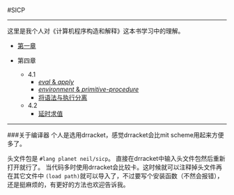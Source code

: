 #SICP 
***

这里是我个人对《计算机程序构造和解释》这本书学习中的理解。   

* [第一章](https://github.com/flicsmay/blog/blob/master/SICP/chapter1/chapter%201.md)

* 第四章 
	* 4.1
		* [*eval* & *apply*](https://github.com/flicsmay/blog/blob/master/SICP/chapter4/eval-apply.md)
		* [*environment* & *primitive-procedure*](https://github.com/flicsmay/blog/blob/master/SICP/chapter4/environment-primitive.md)
		* [将语法与执行分离](https://github.com/flicsmay/blog/blob/master/SICP/chapter4/将语法与执行分离.md)
	* 4.2
		* [延时求值](https://github.com/flicsmay/blog/blob/master/SICP/chapter4/延时求值.md)

***

###关于编译器
个人是选用drracket，感觉drracket会比mit scheme用起来方便多了。

头文件包是 `#lang planet neil/sicp`。
直接在drracket中输入头文件包然后重新打开就行了。
当代码多时使用drracket会比较卡。这时候就可以注释掉头文件再在其它文件中
`(load path)`就可以导入了，不过要写个安装函数（不然会报错），还是挺麻烦的，有更好的方法也欢迎告诉我。